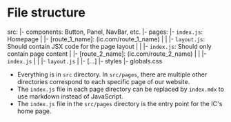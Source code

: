 # File structure

src:
    |- components: Button, Panel, NavBar, etc.
    |- pages:
    |- `index.js`: Homepage
    |   |- [route_1_name]: (ic.com/route_1_name)
    |   |   |- `layout.js`: Should contain JSX code for the page layout
    |   |   |- `index.js`: Should only contain page content
    |   |- [route_2_name]: (ic.com/route_2_name)
    |   |   |- `index.js`
    |   |   |- `layout.js`
    |   |- [...]
    |- styles
        |- globals.css

- Everything is in `src` directory. In `src/pages`, there are multiple other directories correspond to each specific page of our website. 
- The `index.js` file in each page directory can be replaced by `index.mdx` to use markdown instead of JavaScript.
- The `index.js` file in the `src/pages` directory is the entry point for the IC's home page.

 
